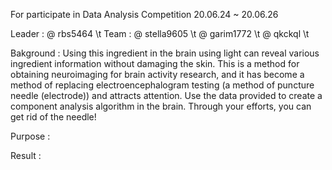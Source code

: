 For participate in Data Analysis Competition 20.06.24 ~ 20.06.26

Leader : @ rbs5464 \t
Team : @ stella9605 \t
       @ garim1772 \t
       @ qkckql  \t
       
       
Bakground : Using this ingredient in the brain using light can reveal various ingredient information without damaging the skin. This is a method for obtaining neuroimaging for brain activity research, and it has become a method of replacing electroencephalogram testing (a method of puncture needle (electrode)) and attracts attention.
Use the data provided to create a component analysis algorithm in the brain. Through your efforts, you can get rid of the needle!

Purpose : 


Result : 
